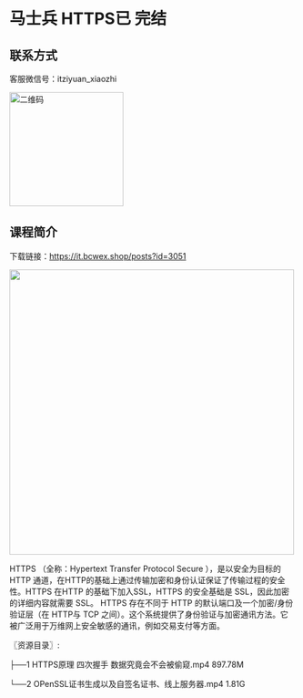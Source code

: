 # 马士兵 HTTPS已 完结

## 联系方式

客服微信号：itziyuan_xiaozhi

<img src="https://ziyuanyun.oss-cn-guangzhou.aliyuncs.com/common/20240614073449/666b82192834a.jpg" width="200" height="200" alt="二维码">

## 课程简介

下载链接：https://it.bcwex.shop/posts?id=3051

<img src="https://ziyuanyun.oss-cn-guangzhou.aliyuncs.com/yun/20240515184937/66449341b070d.jpg" width="500" alt="">

  

 HTTPS （全称：Hypertext Transfer Protocol Secure ），是以安全为目标的 HTTP 通道，在HTTP的基础上通过传输加密和身份认证保证了传输过程的安全性。HTTPS 在HTTP 的基础下加入SSL，HTTPS 的安全基础是 SSL，因此加密的详细内容就需要 SSL。 HTTPS 存在不同于 HTTP 的默认端口及一个加密/身份验证层（在 HTTP与 TCP 之间）。这个系统提供了身份验证与加密通讯方法。它被广泛用于万维网上安全敏感的通讯，例如交易支付等方面。

 〖资源目录〗:

 ├──1 HTTPS原理 四次握手 数据究竟会不会被偷窥.mp4 897.78M

 └──2 OPenSSL证书生成以及自签名证书、线上服务器.mp4 1.81G

  